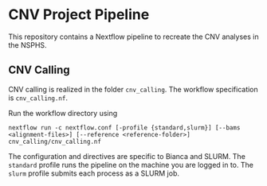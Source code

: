 # CNV Project Pipeline

This repository contains a Nextflow pipeline to recreate the CNV analyses in the NSPHS.

## CNV Calling
CNV calling is realized in the folder `cnv_calling`.
The workflow specification is `cnv_calling.nf`.

Run the workflow directory using
```
nextflow run -c nextflow.conf [-profile {standard,slurm}] [--bams <alignment-files>] [--reference <reference-folder>] cnv_calling/cnv_calling.nf
```
The configuration and directives are specific to Bianca and SLURM.
The `standard` profile runs the pipeline on the machine you are logged in to.
The `slurm` profile submits each process as a SLURM job.